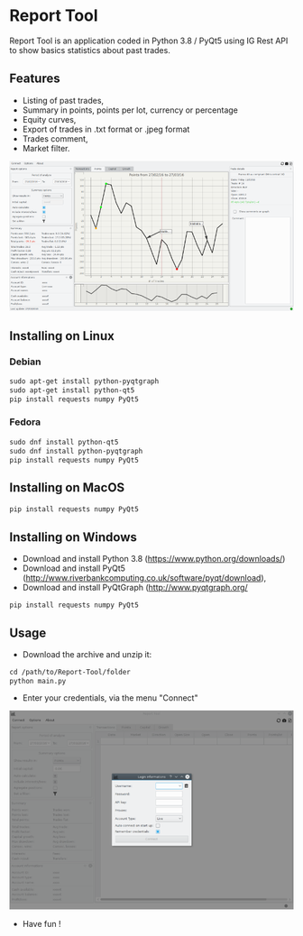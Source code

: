 # Report Tool

Report Tool is an application coded in Python 3.8 / PyQt5 using IG Rest API to show basics statistics about past trades.

## Features

* Listing of past trades,
* Summary in points, points per lot, currency or percentage
* Equity curves,
* Export of trades in .txt format or .jpeg format
* Trades comment,
* Market filter.

![Main interface](main.png)

## Installing on Linux

### Debian

```shell script
sudo apt-get install python-pyqtgraph
sudo apt-get install python-qt5
pip install requests numpy PyQt5
```

### Fedora

```shell script
sudo dnf install python-qt5
sudo dnf install python-pyqtgraph
pip install requests numpy PyQt5
```

## Installing on MacOS

```shell script
pip install requests numpy PyQt5
```

## Installing on Windows

- Download and install Python 3.8 (https://www.python.org/downloads/)
- Download and install PyQt5 (http://www.riverbankcomputing.co.uk/software/pyqt/download),
- Download and install PyQtGraph (http://www.pyqtgraph.org/

```shell script
pip install requests numpy PyQt5
```

## Usage

* Download the archive and unzip it:
```shell script
cd /path/to/Report-Tool/folder
python main.py
```
* Enter your credentials, via the menu "Connect"

![Connect menu](connect.png)

* Have fun !
